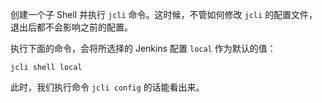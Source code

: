 创建一个子 Shell 并执行 `jcli` 命令。这时候，不管如何修改 `jcli` 的配置文件，退出后都不会影响之前的配置。

执行下面的命令，会将所选择的 Jenkins 配置 `local` 作为默认的值：

`jcli shell local`

此时，我们执行命令 `jcli config` 的话能看出来。
